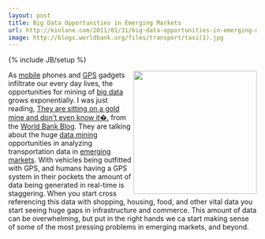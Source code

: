 ```yaml
---
layout: post
title: Big Data Opportunities in Emerging Markets
url: http://kinlane.com/2011/01/31/big-data-opportunities-in-emerging-markets/
image: http://blogs.worldbank.org/files/transport/taxi(1).jpg
---
```

{% include JB/setup %}
<p>
     <img class="c1" src="http://blogs.worldbank.org/files/transport/taxi(1).jpg" alt="" width="250" align="right" />As <a href="http://www.kinlane.com/category/mobile/">mobile</a> phones and <a class="zem_slink" title="Global Positioning System" rel="wikipedia" href="http://en.wikipedia.org/wiki/Global_Positioning_System">GPS</a> gadgets infiltrate our every day lives, the opportunities for mining of <a href="http://www.kinlane.com/category/data-20/">big data</a> grows exponentially. I was just reading, <a href="http://blogs.worldbank.org/transport/node/563" target="_blank">They are sitting on a gold mine and don't even know it�.</a> from the <a href="http://blogs.worldbank.org/" target="_blank">World Bank Blog</a>. They are talking about the huge <a href="http://www.kinlane.com/category/data-20/data-harvesting/">data mining</a> opportunities in analyzing transportation data in <a class="zem_slink" title="Emerging Markets" rel="wikinvest" href="http://www.wikinvest.com/concept/Emerging_Markets">emerging markets</a>. With vehicles being outfitted with GPS, and humans having a GPS system in their pockets the amount of data being generated in real-time is staggering. When you start cross referencing this data with shopping, housing, food, and other vital data you start seeing huge gaps in infrastructure and commerce. This amount of data can be overwhelming, but put in the right hands we ca start making sense of some of the most pressing problems in emerging markets, and beyond.
</p>